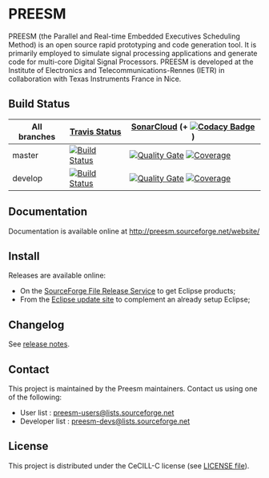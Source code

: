 PREESM
======

PREESM (the Parallel and Real-time Embedded Executives Scheduling Method) is an open source rapid prototyping and code generation tool. It is primarily employed to simulate signal processing applications and generate code for multi-core Digital Signal Processors. PREESM is developed at the Institute of Electronics and Telecommunications-Rennes (IETR) in collaboration with Texas Instruments France in Nice.


## Build Status

| All branches | [Travis Status](https://travis-ci.org/preesm/preesm) | [SonarCloud](https://sonarcloud.io/organizations/preesm-sonarcloud-org/projects) (+ [![Codacy Badge](https://api.codacy.com/project/badge/Grade/a67b6dbf9f6944558851b175bfffc1c3)](https://www.codacy.com/app/PreesmTeam/preesm?utm_source=github.com&amp;utm_medium=referral&amp;utm_content=preesm/preesm&amp;utm_campaign=Badge_Grade) ) |
| ------------- |  ------------- |    -------------  |
| master  |  [![Build Status](https://travis-ci.org/preesm/preesm.svg?branch=master)](https://travis-ci.org/preesm/preesm/branches)  | [![Quality Gate](https://sonarcloud.io/api/badges/gate?key=org.ietr.preesm:org.ietr.preesm.parent)](https://sonarcloud.io/dashboard/index/org.ietr.preesm:org.ietr.preesm.parent) [![Coverage](https://sonarcloud.io/api/badges/measure?key=org.ietr.preesm:org.ietr.preesm.parent&metric=coverage)](https://sonarcloud.io/component_measures?id=org.ietr.preesm:org.ietr.preesm.parent&metric=coverage)  |
| develop  | [![Build Status](https://travis-ci.org/preesm/preesm.svg?branch=develop)](https://travis-ci.org/preesm/preesm/branches)  | [![Quality Gate](https://sonarcloud.io/api/badges/gate?key=org.ietr.preesm:org.ietr.preesm.parent:develop)](https://sonarcloud.io/dashboard/index/org.ietr.preesm:org.ietr.preesm.parent:develop) [![Coverage](https://sonarcloud.io/api/badges/measure?key=org.ietr.preesm:org.ietr.preesm.parent:develop&metric=coverage)](https://sonarcloud.io/component_measures?id=org.ietr.preesm:org.ietr.preesm.parent:develop&metric=coverage) |

## Documentation

Documentation is available online at http://preesm.sourceforge.net/website/

## Install

Releases are available online:

*   On the [SourceForge File Release Service](https://sourceforge.net/projects/preesm/files/Releases/) to get Eclipse products;
*   From the [Eclipse update site](http://preesm.sourceforge.net/eclipse/update-site/) to complement an already setup Eclipse;

## Changelog

See [release notes](release_notes.md).

## Contact

This project is maintained by the Preesm maintainers. Contact us using one of the following:

*   User list : preesm-users@lists.sourceforge.net
*   Developer list : preesm-devs@lists.sourceforge.net

## License

This project is distributed under the CeCILL-C license (see [LICENSE file](LICENSE)).

